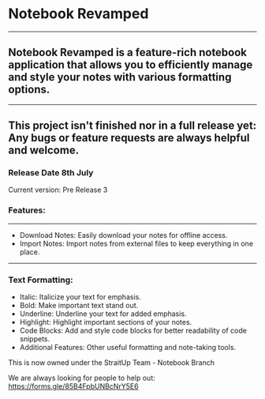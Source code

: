 # Notebook Revamped
---

## Notebook Revamped is a feature-rich notebook application that allows you to efficiently manage and style your notes with various formatting options.
---
## This project isn't finished nor in a full release yet: Any bugs or feature requests are always helpful and welcome.

### Release Date 8th July

Current version: Pre Release 3

### Features:
---
- Download Notes: Easily download your notes for offline access.
- Import Notes: Import notes from external files to keep everything in one place.
---
### Text Formatting:
- Italic: Italicize your text for emphasis.
- Bold: Make important text stand out.
- Underline: Underline your text for added emphasis.
- Highlight: Highlight important sections of your notes.
- Code Blocks: Add and style code blocks for better readability of code snippets.
- Additional Features: Other useful formatting and note-taking tools.


This is now owned under the StraitUp Team - Notebook Branch

We are always looking for people to help out: https://forms.gle/85B4FpbUNBcNrY5E6

